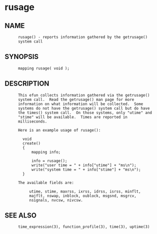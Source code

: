 # rusage
## NAME
          rusage() - reports information gathered by the getrusage()
          system call

## SYNOPSIS
          mapping rusage( void );

## DESCRIPTION
          This efun collects information gathered via the getrusage()
          system call.  Read the getrusage() man page for more
          information on what information will be collected.  Some
          systems do not have the getrusage() system call but do have
          the times() system call.  On those systems, only "utime" and
          "stime" will be available.  Times are reported in
          milliseconds.

          Here is an example usage of rusage():

            void
            create()
            {
                mapping info;

                info = rusage();
                write("user time = " + info["utime"] + "ms\n");
                write("system time = " + info["stime"] + "ms\n");
            }

          The available fields are:

               utime, stime, maxrss, ixrss, idrss, isrss, minflt,
               majflt, nswap, inblock, oublock, msgsnd, msgrcv,
               nsignals, nvcsw, nivcsw.

## SEE ALSO
          time_expression(3), function_profile(3), time(3), uptime(3)
